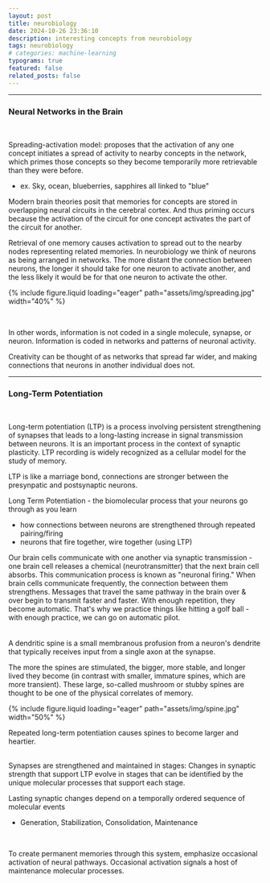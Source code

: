 ```yaml
---
layout: post
title: neurobiology
date: 2024-10-26 23:36:10
description: interesting concepts from neurobiology
tags: neurobiology
# categories: machine-learning
typograms: true
featured: false
related_posts: false
---
```



----
### Neural Networks in the Brain
<br>


Spreading-activation model: proposes that the activation of any one concept initiates a spread of activity to nearby concepts in the network, which primes those concepts so they become temporarily more retrievable than they were before.
- ex. Sky, ocean, blueberries, sapphires all linked to "blue"

Modern brain theories posit that memories for concepts are stored in overlapping neural circuits in the cerebral cortex. And thus priming occurs because the activation of the circuit for one concept activates the part of the circuit for another.

Retrieval of one memory causes activation to spread out to the nearby nodes representing related memories. In neurobiology we think of neurons as being arranged in networks. The more distant the connection between neurons, the longer it should take for one neuron to activate another, and the less likely it would be for that one neuron to activate the other.

{% include figure.liquid loading="eager" path="assets/img/spreading.jpg" width="40%" %}

<br>

In other words, information is not coded in a single molecule, synapse, or neuron. Information is coded in networks and patterns of neuronal activity.

Creativity can be thought of as networks that spread far wider, and making connections that neurons in another individual does not.

----
### Long-Term Potentiation
<br>

Long-term potentiation (LTP) is a process involving persistent strengthening of synapses that leads to a long-lasting increase in signal transmission between neurons. It is an important process in the context of synaptic plasticity. LTP recording is widely recognized as a cellular model for the study of memory.

LTP is like a marriage bond, connections are stronger between the presynpatic and postsynaptic neurons.

Long Term Potentiation - the biomolecular process that your neurons go through as you learn
- how connections between neurons are strengthened through repeated pairing/firing
- neurons that fire together, wire together (using LTP)

Our brain cells communicate with one another via synaptic transmission - one brain cell releases a chemical (neurotransmitter) that the next brain cell absorbs. This communication process is known as "neuronal firing." When brain cells communicate frequently, the connection between them strengthens. Messages that travel the same pathway in the brain over & over begin to transmit faster and faster. With enough repetition, they become automatic. That's why we practice things like hitting a golf ball - with enough practice, we can go on automatic pilot.
<br><br><br>
A dendritic spine is a small membranous profusion from a neuron's dendrite that typically receives input from a single axon at the synapse.

The more the spines are stimulated, the bigger, more stable, and longer lived they become (in contrast with smaller, immature spines, which are more transient).
These large, so-called mushroom or stubby spines are thought to be one of the physical correlates of memory.

{% include figure.liquid loading="eager" path="assets/img/spine.jpg" width="50%" %}

Repeated long-term potentiation causes spines to become larger and heartier.
<br><br>

Synapses are strengthened and maintained in stages:
Changes in synaptic strength that support LTP evolve in stages that can be identified by the unique molecular processes that support each stage.

Lasting synaptic changes depend on a temporally ordered sequence of molecular events
- Generation, Stabilization, Consolidation, Maintenance

<br>

To create permanent memories through this system, emphasize occasional activation of neural pathways. Occasional activation signals a host of maintenance molecular processes.
